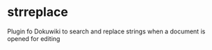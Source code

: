 strreplace
==========

Plugin fo Dokuwiki to search and replace strings when a document is opened for editing
